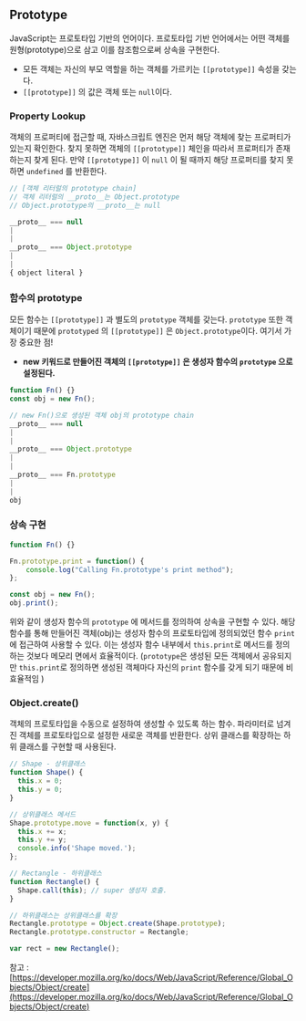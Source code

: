 ## Prototype

JavaScript는 프로토타입 기반의 언어이다. 프로토타입 기반 언어에서는 어떤 객체를 원형(prototype)으로 삼고 이를 참조함으로써 상속을 구현한다.

- 모든 객체는 자신의 부모 역할을 하는 객체를 가르키는 `[[prototype]]` 속성을 갖는다.
- `[[prototype]]` 의 값은 객체 또는 `null`이다.

### Property Lookup

객체의 프로퍼티에 접근할 때, 자바스크립트 엔진은 먼저 해당 객체에 찾는 프로퍼티가 있는지 확인한다. 찾지 못하면 객체의 `[[prototype]]` 체인을 따라서 프로퍼티가 존재하는지 찾게 된다. 만약 `[[prototype]]` 이 `null` 이 될 때까지 해당 프로퍼티를 찾지 못하면 `undefined` 를 반환한다.

```jsx
// [객체 리터럴의 prototype chain]
// 객체 리터럴의 __proto__는 Object.prototype
// Object.prototype의 __proto__는 null

__proto__ === null
|
|
__proto__ === Object.prototype
|
|
{ object literal }
```

### 함수의 prototype

모든 함수는 `[[prototype]]` 과 별도의 `prototype` 객체를 갖는다. `prototype` 또한 객체이기 때문에 `prototyped` 의 `[[prototype]]` 은 `Object.prototype`이다. 여기서 가장 중요한 점!

- **new 키워드로 만들어진 객체의 `[[prototype]]` 은 생성자 함수의 `prototype` 으로 설정된다.**

```jsx
function Fn() {}
const obj = new Fn();

// new Fn()으로 생성된 객체 obj의 prototype chain
__proto__ === null
|
|             
__proto__ === Object.prototype
|
|
__proto__ === Fn.prototype
|
|
obj
```

### 상속 구현

```jsx
function Fn() {}

Fn.prototype.print = function() {
    console.log("Calling Fn.prototype's print method");
};

const obj = new Fn();
obj.print(); 
```

위와 같이 생성자 함수의 `prototype` 에 메서드를 정의하여 상속을 구현할 수 있다. 해당 함수를 통해 만들어진 객체(obj)는 생성자 함수의 프로토타입에 정의되었던 함수 `print`에 접근하여 사용할 수 있다. 이는 생성자 함수 내부에서 `this.print`로 메서드를 정의하는 것보다 메모리 면에서 효율적이다. (`prototype`은 생성된 모든 객체에서 공유되지만 `this.print`로 정의하면 생성된 객체마다 자신의 `print` 함수를 갖게 되기 때문에 비효율적임 )

### Object.create()

객체의 프로토타입을 수동으로 설정하여 생성할 수 있도록 하는 함수. 파라미터로 넘겨진 객체를 프로토타입으로 설정한 새로운 객체를 반환한다. 상위 클래스를 확장하는 하위 클래스를 구현할 때 사용된다.

```jsx
// Shape - 상위클래스
function Shape() {
  this.x = 0;
  this.y = 0;
}

// 상위클래스 메서드
Shape.prototype.move = function(x, y) {
  this.x += x;
  this.y += y;
  console.info('Shape moved.');
};

// Rectangle - 하위클래스
function Rectangle() {
  Shape.call(this); // super 생성자 호출.
}

// 하위클래스는 상위클래스를 확장
Rectangle.prototype = Object.create(Shape.prototype);
Rectangle.prototype.constructor = Rectangle;

var rect = new Rectangle();
```

참고 : [https://developer.mozilla.org/ko/docs/Web/JavaScript/Reference/Global_Objects/Object/create](https://developer.mozilla.org/ko/docs/Web/JavaScript/Reference/Global_Objects/Object/create)
